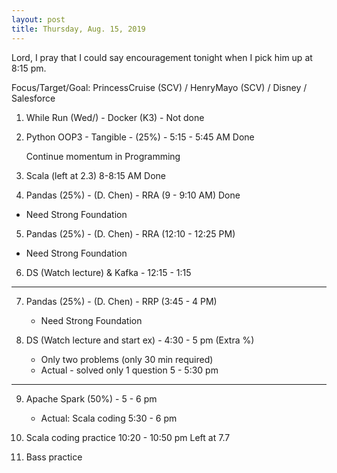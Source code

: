 ```yaml
---
layout: post
title: Thursday, Aug. 15, 2019
---
```


Lord, I pray that I could say encouragement tonight when I pick him up at 8:15 pm.
  

Focus/Target/Goal:  PrincessCruise (SCV) / HenryMayo (SCV) / Disney / Salesforce  


1. While Run (Wed/) - Docker (K3) - Not done

2. Python OOP3 - Tangible - (25%) - 5:15 - 5:45 AM Done

   Continue momentum in Programming
      
      
3. Scala (left at 2.3) 8-8:15 AM Done

4. Pandas (25%) - (D. Chen) - RRA (9 - 9:10 AM)  Done
  - Need Strong Foundation


5. Pandas (25%) - (D. Chen) - RRA (12:10 - 12:25 PM)  
  - Need Strong Foundation

6. DS (Watch lecture) & Kafka - 12:15 - 1:15  

---------------------------

7. Pandas (25%) - (D. Chen) - RRP (3:45 - 4 PM) 
    - Need Strong Foundation


8. DS (Watch lecture and start ex) - 4:30 - 5 pm (Extra %)
   - Only two problems (only 30 min required)
   - Actual - solved only 1 question 5 - 5:30 pm

----------------

9. Apache Spark (50%) - 5 - 6 pm 
   - Actual: Scala coding 5:30 - 6 pm


10. Scala coding practice 10:20 - 10:50 pm
   Left at 7.7


11. Bass practice 
